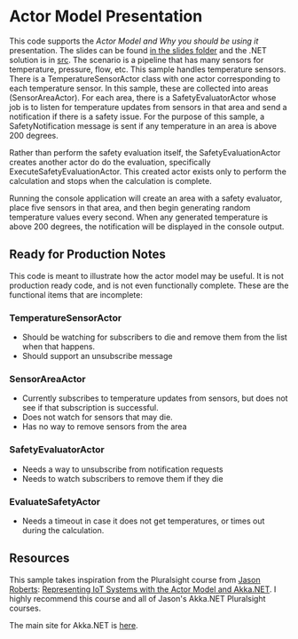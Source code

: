 # Actor Model Presentation
This code supports the *Actor Model and Why you should be using it* presentation.  The slides can be found [in the slides folder](./slides) and the .NET solution is in [src](./src).  The scenario is a pipeline that has many sensors for temperature, pressure, flow, etc.  This sample handles temperature sensors.  There is a TemperatureSensorActor class with one actor corresponding to each temperature sensor.  In this sample, these are collected into areas (SensorAreaActor).  For each area, there is a SafetyEvaluatorActor whose job is to listen for temperature updates from sensors in that area and send a notification if there is a safety issue.  For the purpose of this sample, a SafetyNotification message is sent if any temperature in an area is above 200 degrees.

Rather than perform the safety evaluation itself, the SafetyEvaluationActor creates another actor do do the evaluation, specifically ExecuteSafetyEvaluationActor.  This created actor exists only to perform the calculation and stops when the calculation is complete.

Running the console application will create an area with a safety evaluator, place five sensors in that area, and then begin generating random temperature values every second.  When any generated temperature is above 200 degrees, the notification will be displayed in the console output.

## Ready for Production Notes
This code is meant to illustrate how the actor model may be useful. It is not production ready code, and is not even functionally complete.  These are the functional items that are incomplete:

### TemperatureSensorActor
* Should be watching for subscribers to die and remove them from the list when that happens.
* Should support an unsubscribe message
### SensorAreaActor 
* Currently subscribes to temperature updates from sensors, but does not see if that subscription is successful.
* Does not watch for sensors that may die.
* Has no way to remove sensors from the area
### SafetyEvaluatorActor
* Needs a way to unsubscribe from notification requests
* Needs to watch subscribers to remove them if they die
### EvaluateSafetyActor
* Needs a timeout in case it does not get temperatures, or times out during the calculation.

## Resources
This sample takes inspiration from the Pluralsight course from [Jason Roberts](https://www.pluralsight.com/authors/jason-roberts): [Representing IoT Systems with the Actor Model and Akka.NET](https://www.pluralsight.com/courses/actor-model-akka-dotnet).  I highly recommend this course and all of Jason's Akka.NET Pluralsight courses.

The main site for Akka.NET is [here](https://getakka.net/).
